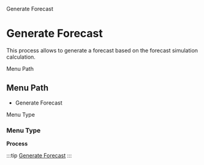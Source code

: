 
Generate Forecast
# Generate Forecast


This process allows to generate a forecast based on the forecast simulation calculation.

Menu Path
## Menu Path



- Generate Forecast

Menu Type
### Menu Type

**Process**


:::tip
[Generate Forecast](functional-guide/process/process-m_forecast-generate-forecast.md)
:::